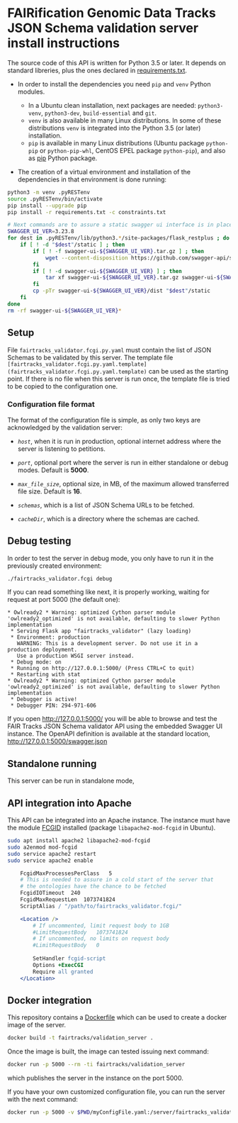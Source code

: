 # FAIRification Genomic Data Tracks JSON Schema validation server install instructions

The source code of this API is written for Python 3.5 or later. It depends on standard libreries, plus the ones declared in [requirements.txt](requirements.txt).

* In order to install the dependencies you need `pip` and `venv` Python modules.
	- In a Ubuntu clean installation, next packages are needed: `python3-venv`, `python3-dev`, `build-essential` and `git`.
	- `venv` is also available in many Linux distributions. In some of these distributions `venv` is integrated into the Python 3.5 (or later) installation.
	- `pip` is available in many Linux distributions (Ubuntu package `python-pip` or `python-pip-whl`, CentOS EPEL package `python-pip`), and also as [pip](https://pip.pypa.io/en/stable/) Python package.

* The creation of a virtual environment and installation of the dependencies in that environment is done running:

```bash
python3 -m venv .pyRESTenv
source .pyRESTenv/bin/activate
pip install --upgrade pip
pip install -r requirements.txt -c constraints.txt

# Next commands are to assure a static swagger ui interface is in place
SWAGGER_UI_VER=3.23.8
for dest in .pyRESTenv/lib/python3.*/site-packages/flask_restplus ; do
	if [ ! -d "$dest"/static ] ; then
		if [ ! -f swagger-ui-${SWAGGER_UI_VER}.tar.gz ] ; then
			wget --content-disposition https://github.com/swagger-api/swagger-ui/archive/v${SWAGGER_UI_VER}.tar.gz
		fi
		if [ ! -d swagger-ui-${SWAGGER_UI_VER} ] ; then
			tar xf swagger-ui-${SWAGGER_UI_VER}.tar.gz swagger-ui-${SWAGGER_UI_VER}/dist
		fi
		cp -pTr swagger-ui-${SWAGGER_UI_VER}/dist "$dest"/static
	fi
done
rm -rf swagger-ui-${SWAGGER_UI_VER}*
```

## Setup

File `fairtracks_validator.fcgi.py.yaml` must contain the list of JSON Schemas to be validated by this server. The template file `[fairtracks_validator.fcgi.py.yaml.template](fairtracks_validator.fcgi.py.yaml.template)` can be used as the starting point. If there is no file when this server is run once, the template file is tried to be copied to the configuration one.

### Configuration file format

The format of the configuration file is simple, as only  two keys are acknowledged by the validation server:

* _`host`_, when it is run in production, optional internet address where the server is listening to petitions.

* _`port`_, optional port where the server is run in either standalone or debug modes. Default is **5000**.

* _`max_file_size`_, optional size, in MB, of the maximum allowed transferred file size. Default is **16**.

* _`schemas`_, which is a list of JSON Schema URLs to be fetched.

* _`cacheDir`_, which is a directory where the schemas are cached.

## Debug testing

In order to test the server in debug mode, you only have to run it in the previously created environment:

```bash
./fairtracks_validator.fcgi debug
```

If you can read something like next, it is properly working, waiting for request at port 5000 (the default one):

```
* Owlready2 * Warning: optimized Cython parser module 'owlready2_optimized' is not available, defaulting to slower Python implementation
 * Serving Flask app "fairtracks_validator" (lazy loading)
 * Environment: production
   WARNING: This is a development server. Do not use it in a production deployment.
   Use a production WSGI server instead.
 * Debug mode: on
 * Running on http://127.0.0.1:5000/ (Press CTRL+C to quit)
 * Restarting with stat
* Owlready2 * Warning: optimized Cython parser module 'owlready2_optimized' is not available, defaulting to slower Python implementation
 * Debugger is active!
 * Debugger PIN: 294-971-606
```

If you open http://127.0.0.1:5000/ you will be able to browse and test the FAIR Tracks JSON Schema validator API using the embedded Swagger UI instance. The OpenAPI definition is available at the standard location, http://127.0.0.1:5000/swagger.json

## Standalone running

This server can be run in standalone mode,

## API integration into Apache

This API can be integrated into an Apache instance. The instance must have the module [FCGID](https://httpd.apache.org/mod_fcgid/) installed (package `libapache2-mod-fcgid` in Ubuntu).

```bash
sudo apt install apache2 libapache2-mod-fcgid
sudo a2enmod mod-fcgid
sudo service apache2 restart
sudo service apache2 enable
```

```apache
	FcgidMaxProcessesPerClass	5
	# This is needed to assure in a cold start of the server that
	# the ontologies have the chance to be fetched
	FcgidIOTimeout	240
	FcgidMaxRequestLen	1073741824
	ScriptAlias / "/path/to/fairtracks_validator.fcgi/"

	<Location />
		# If uncommented, limit request body to 1GB
		#LimitRequestBody	1073741824
		# If uncommented, no limits on request body
		#LimitRequestBody	0
		
		SetHandler fcgid-script
		Options +ExecCGI
		Require all granted
	</Location>
```

## Docker integration

This repository contains a [Dockerfile](Dockerfile) which can be used to create a docker image of the server.

```bash
docker build -t fairtracks/validation_server .
```

Once the image is built, the image can tested issuing next command:

```bash
docker run -p 5000 --rm -ti fairtracks/validation_server
```

which publishes the server in the instance on the port 5000.

If you have your own customized configuration file, you can run the server with the next command:

```bash
docker run -p 5000 -v $PWD/myConfigFile.yaml:/server/fairtracks_validator.fcgi.py.yaml:ro --rm -ti fairtracks/validation_server
```

